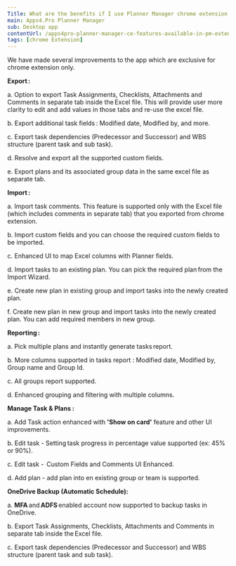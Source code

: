 ```yaml
---
Title: What are the benefits if I use Planner Manager chrome extension than the desktop app?
main: Apps4.Pro Planner Manager
sub: Desktop app
contentUrl: /apps4pro-planner-manager-ce-features-available-in-pm-extension/
tags: [chrome Extension]
---
```

We have made several improvements to the app which are exclusive for chrome extension only.  

**Export :** 

a. Option to export Task Assignments, Checklists, Attachments and Comments in separate tab inside the Excel file. This will provide user more clarity to edit and add values in those tabs and re-use the excel file. 

b. Export additional task fields : Modified date, Modified by, and more. 

c. Export task dependencies (Predecessor and Successor) and WBS structure (parent task and sub task). 

d. Resolve and export all the supported custom fields. 

e. Export plans and its associated group data in the same excel file as separate tab. 

 

**Import :** 

a. Import task comments. This feature is supported only with the Excel file (which includes comments in separate tab) that you exported from chrome extension. 

b. Import custom fields and you can choose the required custom fields to be imported. 

c. Enhanced UI to map Excel columns with Planner fields. 

d. Import tasks to an existing plan. You can pick the required plan from the Import Wizard. 

e. Create new plan in existing group and import tasks into the newly created plan. 

f. Create new plan in new group and import tasks into the newly created plan. You can add required members in new group. 

 

**Reporting :**

a. Pick multiple plans and instantly generate tasks report. 

b. More columns supported in tasks report : Modified date, Modified by, Group name and Group Id. 

c. All groups report supported. 

d. Enhanced grouping and filtering with multiple columns. 



**Manage Task & Plans :** 

a. Add Task action enhanced with **'Show on card'** feature and other UI improvements. 

b. Edit task - Setting task progress in percentage value supported (ex: 45% or 90%). 

c. Edit task -  Custom Fields and Comments UI Enhanced. 

d. Add plan - add plan into en existing group or team is supported. 

 

**OneDrive Backup (Automatic Schedule):** 

a. **MFA** and **ADFS** enabled account now supported to backup tasks in OneDrive. 

b. Export Task Assignments, Checklists, Attachments and Comments in separate tab inside the Excel file. 

c. Export task dependencies (Predecessor and Successor) and WBS structure (parent task and sub task). 
